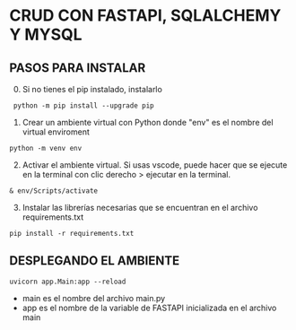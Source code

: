 # CRUD CON FASTAPI, SQLALCHEMY Y MYSQL

## PASOS PARA INSTALAR
0. Si no tienes el pip instalado, instalarlo
```
 python -m pip install --upgrade pip

```

1. Crear un ambiente virtual con Python donde "env" es el nombre del virtual enviroment
```
python -m venv env 

```
2. Activar el ambiente virtual. Si usas vscode, puede hacer que se ejecute en la terminal con clic derecho > ejecutar en la terminal.
```
& env/Scripts/activate

```
3. Instalar las librerías necesarias que se encuentran en el archivo requirements.txt
```
pip install -r requirements.txt

```

## DESPLEGANDO EL AMBIENTE
```
uvicorn app.Main:app --reload

```
* main es el nombre del archivo main.py
* app es el nombre de la variable de FASTAPI inicializada en el archivo main

